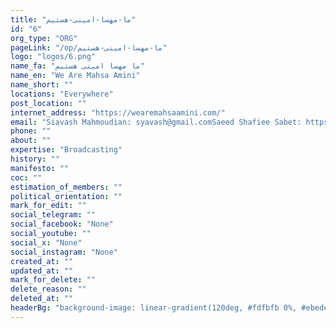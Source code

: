 ```yaml
---
title: "ما-مهسا-امینی-هستیم"
id: "6"
org_type: "ORG"
pageLink: "/op/ما-مهسا-امینی-هستیم"
logo: "logos/6.png"
name_fa: "ما مهسا امینی هستیم"
name_en: "We Are Mahsa Amini"
name_short: ""
locations: "Everywhere"
post_location: ""
internet_address: "https://wearemahsaamini.com/"
email: "Siavash Mahmoudian: syavash@gmail.comSaeed Shafiee Sabet: https://github.com/sssabet"
phone: ""
about: ""
expertise: "Broadcasting"
history: ""
manifesto: ""
coc: ""
estimation_of_members: ""
political_orientation: ""
mark_for_edit: ""
social_telegram: ""
social_facebook: "None"
social_youtube: ""
social_x: "None"
social_instagram: "None"
created_at: ""
updated_at: ""
mark_for_delete: ""
delete_reason: ""
deleted_at: ""
headerBg: "background-image: linear-gradient(120deg, #fdfbfb 0%, #ebedee 100%);"
---
```

